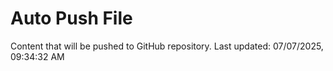 # Auto Push File

Content that will be pushed to GitHub repository.
Last updated: 07/07/2025, 09:34:32 AM